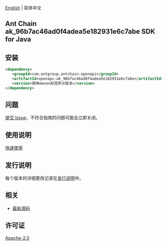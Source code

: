 [English](README.md) | 简体中文

## Ant Chain ak_96b7ac46ad0f4adea5e182931e6c7abe SDK for Java

## 安装

```xml
<dependency>
   <groupId>com.antgroup.antchain.openapi</groupId>
   <artifactId>openapi-ak_96b7ac46ad0f4adea5e182931e6c7abe</artifactId>
   <version>使用maven标签所示版本</version>
</dependency>
```

## 问题

[提交 Issue](https://github.com/alipay/antchain-openapi-prod-sdk/issues/new)，不符合指南的问题可能会立即关闭。

## 使用说明

[快速使用](https://github.com/alipay/antchain-openapi-prod-sdk)

## 发行说明

每个版本的详细更改记录在[发行说明](./ChangeLog.txt)中。

## 相关

- [最新源码](https://github.com/alipay/antchain-openapi-prod-sdk/)

## 许可证

[Apache-2.0](http://www.apache.org/licenses/LICENSE-2.0)
